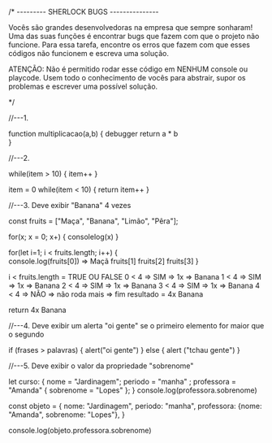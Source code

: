 /* --------- SHERLOCK BUGS --------------- 

Vocês são grandes desenvolvedoras na empresa que sempre sonharam! Uma das suas funções é 
encontrar bugs que fazem com que o projeto não funcione. Para essa tarefa, encontre os erros que fazem com que esses códigos não funcionem e escreva uma solução.

ATENÇÃO: Não é permitido rodar esse código em NENHUM console ou playcode. Usem todo o conhecimento
de vocês para abstrair, supor os problemas e escrever uma possível solução.

*/


//---1.

function multiplicacao(a,b) {
    debugger
    return a * b  
}


//---2. 

while(item > 10) {
    item++
}

item = 0
while(item < 10) {
    return item++
}


//---3. Deve exibir "Banana" 4 vezes

const fruits = ["Maça", "Banana", "Limão", "Pêra"];

for(x; x = 0; x+) {
    consolelog(x)
}

for(let i=1; i < fruits.length; i++) {  
    console.log(fruits[0]) => Maçã
    fruits[1]
    fruits[2]
    fruits[3]
}

i < fruits.length  = TRUE OU FALSE
0 < 4 => SIM => 1x => Banana
1 < 4 => SIM => 1x => Banana 
2 < 4 => SIM => 1x => Banana 
3 < 4 => SIM => 1x => Banana
4 < 4 => NÃO => não roda mais => fim 
resultado = 4x Banana


return 4x Banana


//---4. Deve exibir um alerta "oi gente" se o primeiro elemento for maior que o segundo

if (frases > palavras) {
    alert("oi gente")
} else {
    alert ("tchau gente")
}


//---5. Deve exibir o valor da propriedade "sobrenome"


let curso: {
    nome = "Jardinagem";
    periodo = "manha" ;
    professora = "Amanda" {
      sobrenome = "Lopes"
  };
}
console.log(professora.sobrenome)

const objeto = {
    nome: "Jardinagem",
    periodo: "manha",
    professora: {nome: "Amanda", sobrenome: "Lopes"},
}

console.log(objeto.professora.sobrenome)






